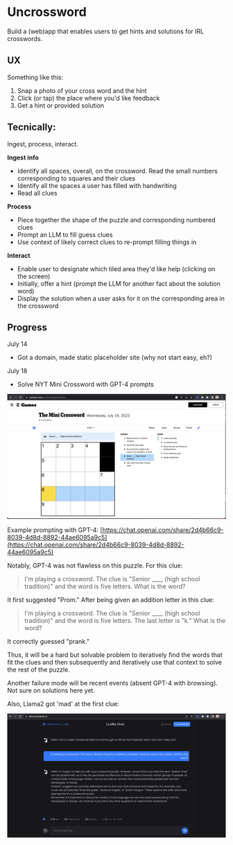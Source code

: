 # Uncrossword

Build a (web)app that enables users to get hints and solutions for IRL crosswords.

## UX

Something like this:

1. Snap a photo of your cross word and the hint
2. Click (or tap) the place where you'd like feedback 
3. Get a hint or provided solution

## Tecnically:

Ingest, process, interact.

**Ingest info**
- Identify all spaces, overall, on the crossword. Read the small numbers corresponding to squares and their clues
- Identify all the spaces a user has filled with handwriting
- Read all clues 

**Process**
- Piece together the shape of the puzzle and corresponding numbered clues
- Prompt an LLM to fill guess clues
- Use context of likely correct clues to re-prompt filling things in

**Interact**
- Enable user to designate which tiled area they'd like help (clicking on the screen)
- Initially, offer a hint (prompt the LLM for another fact about the solution word)
- Display the solution when a user asks for it on the corresponding area in the crossword

## Progress

July 14
- Got a domain, made static placeholder site (why not start easy, eh?)

July 18
- Solve NYT Mini Crossword with GPT-4 prompts

![NYT_july18](./assets/img/nyt-july19-crossword.png)

Example prompting with GPT-4: [https://chat.openai.com/share/2d4b66c9-8039-4d8d-8892-44ae6095a9c5](https://chat.openai.com/share/2d4b66c9-8039-4d8d-8892-44ae6095a9c5)

Notably, GPT-4 was not flawless on this puzzle. For this clue:
> I'm playing a crossword. The clue is "Senior ____ (high school tradition)" and the word is five letters. What is the word?

It first suggested "Prom." After being given an addition letter in this clue:
> I'm playing a crossword. The clue is "Senior ____ (high school tradition)" and the word is five letters. The last letter is "k." What is the word?

It correctly guessed "prank."

Thus, it will be a hard but solvable problem to iteratively find the words that fit the clues and then subsequently and iteratively use that context to solve the rest of the puzzle.

Another failure mode will be recent events (absent GPT-4 with browsing). Not sure on solutions here yet.

Also, Llama2 got 'mad' at the first clue:

![NYT_july18](./assets/img/nyt-crossword-july19-llama2.png)




